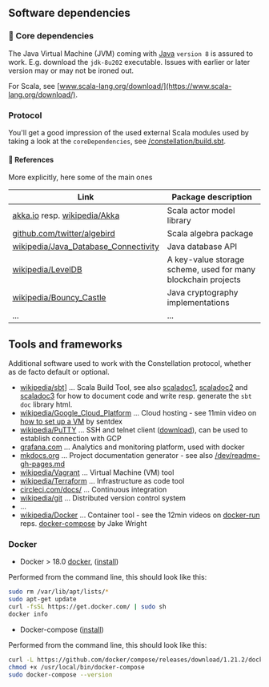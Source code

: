 ## Software dependencies
### :minidisc: Core dependencies
The Java Virtual Machine (JVM) coming with 
[Java](https://www.oracle.com/technetwork/java/javase/overview/java8-2100321.html)
`version 8` is assured to work. E.g. download the `jdk-8u202` executable. 
Issues with earlier or later version may or may not be ironed out.

For Scala, see [www.scala-lang.org/download/](https://www.scala-lang.org/download/).

### Protocol
You'll get a good impression of the used external Scala modules used by taking a look at the `coreDependencies`, 
see [/constellation/build.sbt](https://github.com/Constellation-Labs/constellation/blob/dev/build.sbt).

#### :book: References
More explicitly, here some of the main ones

| Link | Package description |
| ------------- | ------------- |
| [akka.io](https://akka.io/) resp. [wikipedia/Akka](https://en.wikipedia.org/wiki/Akka_(toolkit)) | Scala actor model library |
| [github.com/twitter/algebird](https://github.com/twitter/algebird) | Scala algebra package |
| [wikipedia/Java_Database_Connectivity](https://en.wikipedia.org/wiki/Java_Database_Connectivity) | Java database API |
| [wikipedia/LevelDB](https://en.wikipedia.org/wiki/LevelDB) | A key-value storage scheme, used for many blockchain projects |
| [wikipedia/Bouncy_Castle](https://en.wikipedia.org/wiki/Bouncy_Castle_(cryptography)) | Java cryptography implementations |
| ... | ... |

## Tools and frameworks
Additional software used to work with the Constellation protocol, whether as de facto default or optional.

* [wikipedia/sbt](https://en.wikipedia.org/wiki/Sbt_(software))] ... Scala Build Tool, see also [scaladoc1](https://docs.scala-lang.org/style/scaladoc.html), [scaladoc2](https://docs.scala-lang.org/overviews/scaladoc/for-library-authors.html) and [scaladoc3](https://alvinalexander.com/scala/how-to-generate-scala-documentation-scaladoc-command-examples) for how to document code and write resp. generate the `sbt doc` library html.
* [wikipedia/Google_Cloud_Platform](https://en.wikipedia.org/wiki/Google_Cloud_Platform) ... Cloud hosting - see 11min video on [how to set up a VM](https://youtu.be/chk2rRjSn5o) by sentdex
* [wikipedia/PuTTY](https://en.wikipedia.org/wiki/PuTTY) ... SSH and telnet client ([download](https://www.putty.org/)), can be used to establish connection with GCP
* [grafana.com](https://grafana.com/) ... Analytics and monitoring platform, used with docker
* [mkdocs.org](https://www.mkdocs.org/) ... Project documentation generator - see also [/dev/readme-gh-pages.md](https://github.com/Constellation-Labs/constellation/blob/dev/readme-gh-pages.md)
* [wikipedia/Vagrant](https://en.wikipedia.org/wiki/Vagrant_(software)) ... Virtual Machine (VM) tool
* [wikipedia/Terraform](https://en.wikipedia.org/wiki/Terraform_(software)) ... Infrastructure as code tool
* [circleci.com/docs/](https://circleci.com/docs/) ... Continuous integration 
* [wikipedia/git](https://en.wikipedia.org/wiki/Git) ... Distributed version control system
* ...
* [wikipedia/Docker](https://en.wikipedia.org/wiki/Docker_(software)) ... Container tool - see the 12min videos on [docker-run](https://youtu.be/YFl2mCHdv24) reps. [docker-compose](https://youtu.be/Qw9zlE3t8Ko) by Jake Wright

### Docker
* Docker > 18.0 [docker](https://www.docker.com/), ([install](https://docs.docker.com/install/))

Performed from the command line, this should look like this:

```bash
sudo rm /var/lib/apt/lists/*
sudo apt-get update
curl -fsSL https://get.docker.com/ | sudo sh
docker info
```

* Docker-compose ([install](https://docs.docker.com/compose/install/))

Performed from the command line, this should look like this:

```bash
curl -L https://github.com/docker/compose/releases/download/1.21.2/docker-compose-`uname -s`-`uname -m` -o /usr/local/bin/docker-compose
chmod +x /usr/local/bin/docker-compose
sudo docker-compose --version
